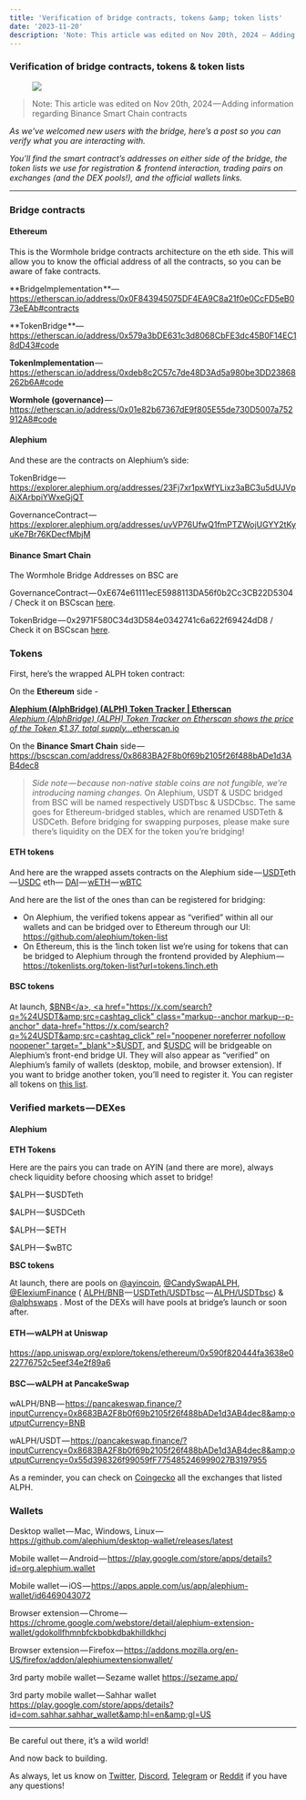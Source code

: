 ```yaml
---
title: 'Verification of bridge contracts, tokens &amp; token lists'
date: '2023-11-20'
description: 'Note: This article was edited on Nov 20th, 2024 — Adding information regarding Binance Smart Chain contracts'
---
```


### **Verification of bridge contracts, tokens & token lists**

<figure id="a1e3" class="graf graf--figure graf-after--h3">
<img src="https://cdn-images-1.medium.com/max/800/0*zzCWd-uyX7HwktaI" class="graf-image" data-image-id="0*zzCWd-uyX7HwktaI" data-width="1600" data-height="914" data-is-featured="true" />
</figure>

> Note: This article was edited on Nov 20th, 2024 — Adding information regarding Binance Smart Chain contracts

_As we’ve welcomed new users with the bridge, here’s a post so you can verify what you are interacting with._

_You’ll find the smart contract’s addresses on either side of the bridge, the token lists we use for registration & frontend interaction, trading pairs on exchanges (and the DEX pools!), and the official wallets links._

---

### **Bridge contracts**

#### **Ethereum**

This is the Wormhole bridge contracts architecture on the eth side. This will allow you to know the official address of all the contracts, so you can be aware of fake contracts.

**BridgeImplementation **— <a href="https://etherscan.io/address/0x0F843945075DF4EA9C8a21f0e0CcFD5eB073eEAb#contracts" class="markup--anchor markup--p-anchor" data-href="https://etherscan.io/address/0x0F843945075DF4EA9C8a21f0e0CcFD5eB073eEAb#contracts" rel="noopener" target="_blank">https://etherscan.io/address/0x0F843945075DF4EA9C8a21f0e0CcFD5eB073eEAb#contracts</a>

**TokenBridge **— <a href="https://etherscan.io/address/0x579a3bDE631c3d8068CbFE3dc45B0F14EC18dD43#code" class="markup--anchor markup--p-anchor" data-href="https://etherscan.io/address/0x579a3bDE631c3d8068CbFE3dc45B0F14EC18dD43#code" rel="noopener" target="_blank">https://etherscan.io/address/0x579a3bDE631c3d8068CbFE3dc45B0F14EC18dD43#code</a>

**TokenImplementation** — <a href="https://etherscan.io/address/0xdeb8c2C57c7de48D3Ad5a980be3DD23868262b6A#code" class="markup--anchor markup--p-anchor" data-href="https://etherscan.io/address/0xdeb8c2C57c7de48D3Ad5a980be3DD23868262b6A#code" rel="noopener" target="_blank">https://etherscan.io/address/0xdeb8c2C57c7de48D3Ad5a980be3DD23868262b6A#code</a>

**Wormhole (governance)** — <a href="https://etherscan.io/address/0x01e82b67367dE9f805E55de730D5007a752912A8#code" class="markup--anchor markup--p-anchor" data-href="https://etherscan.io/address/0x01e82b67367dE9f805E55de730D5007a752912A8#code" rel="noopener" target="_blank">https://etherscan.io/address/0x01e82b67367dE9f805E55de730D5007a752912A8#code</a>

#### **Alephium**

And these are the contracts on Alephium’s side:

TokenBridge — <a href="https://explorer.alephium.org/addresses/23Fj7xr1pxWfYLixz3aBC3u5dUJVpAjXArbpiYWxeGjQT" class="markup--anchor markup--p-anchor" data-href="https://explorer.alephium.org/addresses/23Fj7xr1pxWfYLixz3aBC3u5dUJVpAjXArbpiYWxeGjQT" rel="noopener" target="_blank">https://explorer.alephium.org/addresses/23Fj7xr1pxWfYLixz3aBC3u5dUJVpAjXArbpiYWxeGjQT</a>

GovernanceContract — <a href="https://explorer.alephium.org/addresses/uvVP76UfwQ1fmPTZWojUGYY2tKyuKe7Br76KDecfMbjM" class="markup--anchor markup--p-anchor" data-href="https://explorer.alephium.org/addresses/uvVP76UfwQ1fmPTZWojUGYY2tKyuKe7Br76KDecfMbjM" rel="noopener" target="_blank">https://explorer.alephium.org/addresses/uvVP76UfwQ1fmPTZWojUGYY2tKyuKe7Br76KDecfMbjM</a>

#### **Binance Smart Chain**

The Wormhole Bridge Addresses on BSC are

GovernanceContract — 0xE674e61111ecE5988113DA56f0b2Cc3CB22D5304 / Check it on BSCscan <a href="https://bscscan.com/address/0xE674e61111ecE5988113DA56f0b2Cc3CB22D5304" class="markup--anchor markup--p-anchor" data-href="https://bscscan.com/address/0xE674e61111ecE5988113DA56f0b2Cc3CB22D5304" rel="noopener noreferrer nofollow noopener" target="_blank">here</a>.

TokenBridge — 0x2971F580C34d3D584e0342741c6a622f69424dD8 / Check it on BSCscan <a href="https://bscscan.com/address/0x2971F580C34d3D584e0342741c6a622f69424dD8" class="markup--anchor markup--p-anchor" data-href="https://bscscan.com/address/0x2971F580C34d3D584e0342741c6a622f69424dD8" rel="noopener noreferrer nofollow noopener" target="_blank">here</a>.

### **Tokens**

First, here’s the wrapped ALPH token contract:

On the **Ethereum** side -

<a href="https://etherscan.io/token/0x590F820444fA3638e022776752c5eEF34E2F89A6#code" class="markup--anchor markup--mixtapeEmbed-anchor" data-href="https://etherscan.io/token/0x590F820444fA3638e022776752c5eEF34E2F89A6#code" title="https://etherscan.io/token/0x590F820444fA3638e022776752c5eEF34E2F89A6#code"><strong>Alephium (AlphBridge) (ALPH) Token Tracker | Etherscan</strong><br />
<em>Alephium (AlphBridge) (ALPH) Token Tracker on Etherscan shows the price of the Token $1.37, total supply…</em>etherscan.io</a><a href="https://etherscan.io/token/0x590F820444fA3638e022776752c5eEF34E2F89A6#code" class="js-mixtapeImage mixtapeImage u-ignoreBlock" data-media-id="b3c7ee57fb9197a7a0685b9f5e445ea5" data-thumbnail-img-id="0*-GU1rW80AcTRUB6u" style="background-image: url(https://cdn-images-1.medium.com/fit/c/160/160/0*-GU1rW80AcTRUB6u);"></a>

On the **Binance Smart Chain** side — <a href="https://bscscan.com/address/0x8683BA2F8b0f69b2105f26f488bADe1d3AB4dec8" class="markup--anchor markup--p-anchor" data-href="https://bscscan.com/address/0x8683BA2F8b0f69b2105f26f488bADe1d3AB4dec8" rel="nofollow noopener" target="_blank">https://bscscan.com/address/0x8683BA2F8b0f69b2105f26f488bADe1d3AB4dec8</a>

> _Side note — because non-native stable coins are not fungible, we’re introducing naming changes._ On Alephium, USDT & USDC bridged from BSC will be named respectively USDTbsc & USDCbsc. The same goes for Ethereum-bridged stables, which are renamed USDTeth & USDCeth. Before bridging for swapping purposes, please make sure there’s liquidity on the DEX for the token you’re bridging!

#### ETH tokens

And here are the wrapped assets contracts on the Alephium side — <a href="https://explorer.alephium.org/addresses/zSRgc7goAYUgYsEBYdAzogyyeKv3ne3uvWb3VDtxnaEK" class="markup--anchor markup--p-anchor" data-href="https://explorer.alephium.org/addresses/zSRgc7goAYUgYsEBYdAzogyyeKv3ne3uvWb3VDtxnaEK" rel="noopener" target="_blank">USDT</a>eth — <a href="https://explorer.alephium.org/addresses/22Nb9JajRpAh9A2fWNgoKt867PA6zNyi541rtoraDfKXV" class="markup--anchor markup--p-anchor" data-href="https://explorer.alephium.org/addresses/22Nb9JajRpAh9A2fWNgoKt867PA6zNyi541rtoraDfKXV" rel="noopener" target="_blank">USDC</a> eth— <a href="https://explorer.alephium.org/addresses/xoDuoek5V2T1dL2HWwvbHT1JEHjMjtJfJoUS2xKsjFg3" class="markup--anchor markup--p-anchor" data-href="https://explorer.alephium.org/addresses/xoDuoek5V2T1dL2HWwvbHT1JEHjMjtJfJoUS2xKsjFg3" rel="noopener" target="_blank">DAI</a> — <a href="https://explorer.alephium.org/addresses/vP6XSUyjmgWCB2B9tD5Rqun56WJqDdExWnfwZVEqzhQb" class="markup--anchor markup--p-anchor" data-href="https://explorer.alephium.org/addresses/vP6XSUyjmgWCB2B9tD5Rqun56WJqDdExWnfwZVEqzhQb" rel="noopener" target="_blank">wETH</a> — <a href="https://explorer.alephium.org/addresses/xUTp3RXGJ1fJpCGqsAY6GgyfRQ3WQ1MdcYR1SiwndAbR" class="markup--anchor markup--p-anchor" data-href="https://explorer.alephium.org/addresses/xUTp3RXGJ1fJpCGqsAY6GgyfRQ3WQ1MdcYR1SiwndAbR" rel="noopener" target="_blank">wBTC</a>

And here are the list of the ones than can be registered for bridging:

- <span id="11a6">On Alephium, the verified tokens appear as “verified” within all our wallets and can be bridged over to Ethereum through our UI: <a href="https://github.com/alephium/token-list" class="markup--anchor markup--li-anchor" data-href="https://github.com/alephium/token-list" rel="noopener" target="_blank">https://github.com/alephium/token-list</a></span>
- <span id="0c15">On Ethereum, this is the 1inch token list we’re using for tokens that can be bridged to Alephium through the frontend provided by Alephium — <a href="https://tokenlists.org/token-list?url=tokens.1inch.eth" class="markup--anchor markup--li-anchor" data-href="https://tokenlists.org/token-list?url=tokens.1inch.eth" rel="noopener" target="_blank">https://tokenlists.org/token-list?url=tokens.1inch.eth</a></span>

#### BSC tokens

At launch, <a href="https://x.com/search?q=%24BNB&amp;src=cashtag_click" class="markup--anchor markup--p-anchor" data-href="https://x.com/search?q=%24BNB&amp;src=cashtag_click" rel="noopener noreferrer nofollow noopener" target="_blank">$BNB</a>, <a href="https://x.com/search?q=%24USDT&amp;src=cashtag_click" class="markup--anchor markup--p-anchor" data-href="https://x.com/search?q=%24USDT&amp;src=cashtag_click" rel="noopener noreferrer nofollow noopener" target="_blank">$USDT</a>, and <a href="https://x.com/search?q=%24USDC&amp;src=cashtag_click" class="markup--anchor markup--p-anchor" data-href="https://x.com/search?q=%24USDC&amp;src=cashtag_click" rel="noopener noreferrer nofollow noopener" target="_blank">$USDC</a> will be bridgeable on Alephium’s front-end bridge UI. They will also appear as “verified” on Alephium’s family of wallets (desktop, mobile, and browser extension). If you want to bridge another token, you’ll need to register it. You can register all tokens on <a href="https://tokens.coingecko.com/binance-smart-chain/all.json" class="markup--anchor markup--p-anchor" data-href="https://tokens.coingecko.com/binance-smart-chain/all.json" rel="noopener noreferrer nofollow noopener" target="_blank">this list</a>.

### **Verified markets — DEXes**

#### **Alephium**

**ETH Tokens**

Here are the pairs you can trade on AYIN (and there are more), always check liquidity before choosing which asset to bridge!

\$ALPH — \$USDTeth

\$ALPH — \$USDCeth

\$ALPH — \$ETH

\$ALPH — \$wBTC

**BSC tokens**

At launch, there are pools on <a href="https://x.com/@ayincoin" class="markup--anchor markup--p-anchor" data-href="https://x.com/@ayincoin" rel="noopener noreferrer nofollow noopener" target="_blank">@ayincoin</a>, <a href="https://x.com/@CandySwapALPH" class="markup--anchor markup--p-anchor" data-href="https://x.com/@CandySwapALPH" rel="noopener noreferrer nofollow noopener" target="_blank">@CandySwapALPH</a>, <a href="https://x.com/@ElexiumFinance" class="markup--anchor markup--p-anchor" data-href="https://x.com/@ElexiumFinance" rel="noopener noreferrer nofollow noopener" target="_blank">@ElexiumFinance</a> ( <a href="https://explorer.alephium.org/addresses/zWgFBQP8UDivtStTpVbp7JL3JBxvJ5VLvpu1kQU1kUwZ" class="markup--anchor markup--p-anchor" data-href="https://explorer.alephium.org/addresses/zWgFBQP8UDivtStTpVbp7JL3JBxvJ5VLvpu1kQU1kUwZ" rel="noopener noreferrer nofollow noopener" target="_blank">ALPH/BNB</a> — <a href="https://explorer.alephium.org/addresses/uuJ2XQgoraiiUeiwmwfkzWhHYZE4ZmHzz2o25xFGBSBy" class="markup--anchor markup--p-anchor" data-href="https://explorer.alephium.org/addresses/uuJ2XQgoraiiUeiwmwfkzWhHYZE4ZmHzz2o25xFGBSBy" rel="noopener noreferrer nofollow noopener" target="_blank">USDTeth/USDTbsc</a> — <a href="https://explorer.alephium.org/addresses/ubFr1VZmfc4zkRQJYm1Mx74mcHzLoDy1QLvxeA5JG9rX" class="markup--anchor markup--p-anchor" data-href="https://explorer.alephium.org/addresses/ubFr1VZmfc4zkRQJYm1Mx74mcHzLoDy1QLvxeA5JG9rX" rel="noopener noreferrer nofollow noopener" target="_blank">ALPH/USDTbsc</a>) & <a href="https://x.com/@alphswaps" class="markup--anchor markup--p-anchor" data-href="https://x.com/@alphswaps" rel="noopener noreferrer nofollow noopener" target="_blank">@alphswaps</a> . Most of the DEXs will have pools at bridge’s launch or soon after.

#### ETH — wALPH at Uniswap

<a href="https://app.uniswap.org/explore/tokens/ethereum/0x590f820444fa3638e022776752c5eef34e2f89a6" class="markup--anchor markup--p-anchor" data-href="https://app.uniswap.org/explore/tokens/ethereum/0x590f820444fa3638e022776752c5eef34e2f89a6" rel="nofollow noopener" target="_blank">https://app.uniswap.org/explore/tokens/ethereum/0x590f820444fa3638e022776752c5eef34e2f89a6</a>

#### BSC — wALPH at PancakeSwap

wALPH/BNB — <a href="https://pancakeswap.finance/?inputCurrency=0x8683BA2F8b0f69b2105f26f488bADe1d3AB4dec8&amp;outputCurrency=BNB" class="markup--anchor markup--p-anchor" data-href="https://pancakeswap.finance/?inputCurrency=0x8683BA2F8b0f69b2105f26f488bADe1d3AB4dec8&amp;outputCurrency=BNB" rel="nofollow noopener" target="_blank">https://pancakeswap.finance/?inputCurrency=0x8683BA2F8b0f69b2105f26f488bADe1d3AB4dec8&amp;outputCurrency=BNB</a>

wALPH/USDT — <a href="https://pancakeswap.finance/?inputCurrency=0x8683BA2F8b0f69b2105f26f488bADe1d3AB4dec8&amp;outputCurrency=0x55d398326f99059fF775485246999027B3197955" class="markup--anchor markup--p-anchor" data-href="https://pancakeswap.finance/?inputCurrency=0x8683BA2F8b0f69b2105f26f488bADe1d3AB4dec8&amp;outputCurrency=0x55d398326f99059fF775485246999027B3197955" rel="nofollow noopener" target="_blank">https://pancakeswap.finance/?inputCurrency=0x8683BA2F8b0f69b2105f26f488bADe1d3AB4dec8&amp;outputCurrency=0x55d398326f99059fF775485246999027B3197955</a>

As a reminder, you can check on <a href="https://www.coingecko.com/en/coins/alephium" class="markup--anchor markup--p-anchor" data-href="https://www.coingecko.com/en/coins/alephium" rel="noopener" target="_blank">Coingecko</a> all the exchanges that listed ALPH.

### **Wallets**

Desktop wallet — Mac, Windows, Linux — <a href="https://github.com/alephium/desktop-wallet/releases/latest" class="markup--anchor markup--p-anchor" data-href="https://github.com/alephium/desktop-wallet/releases/latest" rel="noopener" target="_blank">https://github.com/alephium/desktop-wallet/releases/latest</a>

Mobile wallet — Android — <a href="https://play.google.com/store/apps/details?id=org.alephium.wallet" class="markup--anchor markup--p-anchor" data-href="https://play.google.com/store/apps/details?id=org.alephium.wallet" rel="noopener" target="_blank">https://play.google.com/store/apps/details?id=org.alephium.wallet</a>

Mobile wallet — iOS — <a href="https://apps.apple.com/us/app/alephium-wallet/id6469043072" class="markup--anchor markup--p-anchor" data-href="https://apps.apple.com/us/app/alephium-wallet/id6469043072" rel="noopener" target="_blank">https://apps.apple.com/us/app/alephium-wallet/id6469043072</a>

Browser extension — Chrome — <a href="https://chrome.google.com/webstore/detail/alephium-extension-wallet/gdokollfhmnbfckbobkdbakhilldkhcj" class="markup--anchor markup--p-anchor" data-href="https://chrome.google.com/webstore/detail/alephium-extension-wallet/gdokollfhmnbfckbobkdbakhilldkhcj" rel="noopener" target="_blank">https://chrome.google.com/webstore/detail/alephium-extension-wallet/gdokollfhmnbfckbobkdbakhilldkhcj</a>

Browser extension — Firefox — <a href="https://addons.mozilla.org/en-US/firefox/addon/alephiumextensionwallet/" class="markup--anchor markup--p-anchor" data-href="https://addons.mozilla.org/en-US/firefox/addon/alephiumextensionwallet/" rel="noopener" target="_blank">https://addons.mozilla.org/en-US/firefox/addon/alephiumextensionwallet/</a>

3rd party mobile wallet — Sezame wallet <a href="https://sezame.app/" class="markup--anchor markup--p-anchor" data-href="https://sezame.app/" rel="noopener" target="_blank">https://sezame.app/</a>

3rd party mobile wallet — Sahhar wallet <a href="https://play.google.com/store/apps/details?id=com.sahhar.sahhar_wallet&amp;hl=en&amp;gl=US" class="markup--anchor markup--p-anchor" data-href="https://play.google.com/store/apps/details?id=com.sahhar.sahhar_wallet&amp;hl=en&amp;gl=US" rel="noopener" target="_blank">https://play.google.com/store/apps/details?id=com.sahhar.sahhar_wallet&amp;hl=en&amp;gl=US</a>

---

Be careful out there, it’s a wild world!

And now back to building.

As always, let us know on <a href="https://twitter.com/alephium" class="markup--anchor markup--p-anchor" data-href="https://twitter.com/alephium" rel="noopener ugc nofollow noopener" target="_blank">Twitter</a>, <a href="http://alephium.org/discord" class="markup--anchor markup--p-anchor" data-href="http://alephium.org/discord" rel="noopener ugc nofollow noopener" target="_blank">Discord</a>, <a href="https://t.me/alephiumgroup" class="markup--anchor markup--p-anchor" data-href="https://t.me/alephiumgroup" rel="noopener ugc nofollow noopener" target="_blank">Telegram</a> or <a href="https://www.reddit.com/r/Alephium/" class="markup--anchor markup--p-anchor" data-href="https://www.reddit.com/r/Alephium/" rel="noopener ugc nofollow noopener" target="_blank">Reddit</a> if you have any questions!
